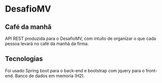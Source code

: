 # DesafioMV

<h2>Café da manhã</h2>
API REST produzida para o DesafioMV, com intuito de organizar o que cada pessoa levará no café da manhã da firma.

<h2>Tecnologias</h2>
Foi usado Spring boot para o back-end e bootstrap com jquery para o front-end.
Banco de dados em memoria (H2).

